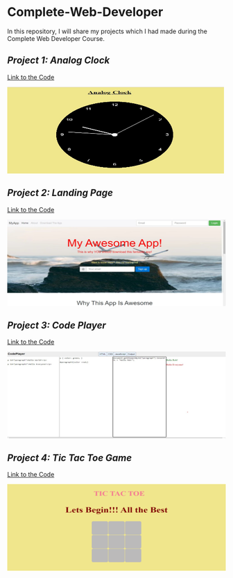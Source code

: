 # Complete-Web-Developer
In this repository, I will share my projects which I had made during the Complete Web Developer Course.

## *Project 1: Analog Clock*
[Link to the Code](https://github.com/ammantasha/Complete-Web-Developer/blob/master/Project-1_AnalogClock.html)

<img src="https://github.com/ammantasha/Complete-Web-Developer/blob/master/Images/Project-Clock.jpg" width="500" height="200" >

## *Project 2: Landing Page*
[Link to the Code](https://github.com/ammantasha/Complete-Web-Developer/blob/master/Project-2_LandingPage.html)

<img src="https://github.com/ammantasha/Complete-Web-Developer/blob/master/Images/Project-LandingPage.jpg" width="1000" height="200" >

## *Project 3: Code Player*
[Link to the Code](https://github.com/ammantasha/Complete-Web-Developer/blob/master/Project-3_CodePlayer.html)

<img src="https://github.com/ammantasha/Complete-Web-Developer/blob/master/Images/Project-CodePlayer.jpg" width="1000" height="200" >

## *Project 4: Tic Tac Toe Game*
[Link to the Code](https://github.com/ammantasha/Complete-Web-Developer/blob/master/Project-4_Tic-Tac-Toe-Game)

<img src="https://github.com/ammantasha/Complete-Web-Developer/blob/master/Images/Project-TicTacToeGame.png" width="1000" height="200" >


